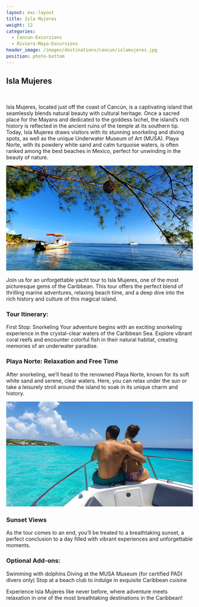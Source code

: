 ```yaml
---
layout: exc-layout
title: Isla Mujeres
weight: 12
categories:
  - Cancun-Excursions
  - Riviera-Maya-Excursions
header_image: /images/destinations/cancun/islamujeres.jpg
position: photo-bottom
---
```


## Isla Mujeres

&nbsp;

Isla Mujeres, located just off the coast of Cancún, is a captivating island that seamlessly blends natural beauty with cultural heritage. Once a sacred place for the Mayans and dedicated to the goddess Ixchel, the island’s rich history is reflected in the ancient ruins of the temple at its southern tip. Today, Isla Mujeres draws visitors with its stunning snorkeling and diving spots, as well as the unique Underwater Museum of Art (MUSA). Playa Norte, with its powdery white sand and calm turquoise waters, is often ranked among the best beaches in Mexico, perfect for unwinding in the beauty of nature.

![Isla Mujeres](/images/tours/isla2.jpg)

Join us for an unforgettable yacht tour to Isla Mujeres, one of the most picturesque gems of the Caribbean. This tour offers the perfect blend of thrilling marine adventures, relaxing beach time, and a deep dive into the rich history and culture of this magical island.

### Tour Itinerary:
First Stop: Snorkeling
Your adventure begins with an exciting snorkeling experience in the crystal-clear waters of the Caribbean Sea. Explore vibrant coral reefs and encounter colorful fish in their natural habitat, creating memories of an underwater paradise.

### Playa Norte: Relaxation and Free Time
After snorkeling, we’ll head to the renowned Playa Norte, known for its soft white sand and serene, clear waters. Here, you can relax under the sun or take a leisurely stroll around the island to soak in its unique charm and history.

![Isla Mujeres](/images/tours/isla3.jpg)

### Sunset Views
As the tour comes to an end, you’ll be treated to a breathtaking sunset, a perfect conclusion to a day filled with vibrant experiences and unforgettable moments.

### Optional Add-ons:
Swimming with dolphins
Diving at the MUSA Museum (for certified PADI divers only)
Stop at a beach club to indulge in exquisite Caribbean cuisine

Experience Isla Mujeres like never before, where adventure meets relaxation in one of the most breathtaking destinations in the Caribbean!
